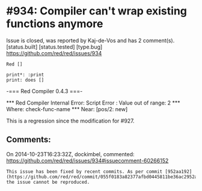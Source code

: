 
#934: Compiler can't wrap existing functions anymore
================================================================================
Issue is closed, was reported by Kaj-de-Vos and has 2 comment(s).
[status.built] [status.tested] [type.bug]
<https://github.com/red/red/issues/934>

```
Red []

print*: :print
print: does []
```

-=== Red Compiler 0.4.3 ===- 

**\* Red Compiler Internal Error: Script Error : Value out of range: 2 
**\* Where: check-func-name 
**\* Near:  [pos/2: new]

This is a regression since the modification for #927.



Comments:
--------------------------------------------------------------------------------

On 2014-10-23T16:23:32Z, dockimbel, commented:
<https://github.com/red/red/issues/934#issuecomment-60266152>

    This issue has been fixed by recent commits. As per commit [952aa192](https://github.com/red/red/commit/055f0183a82377afbd0445811be36ac2952aa192), the issue cannot be reproduced.

